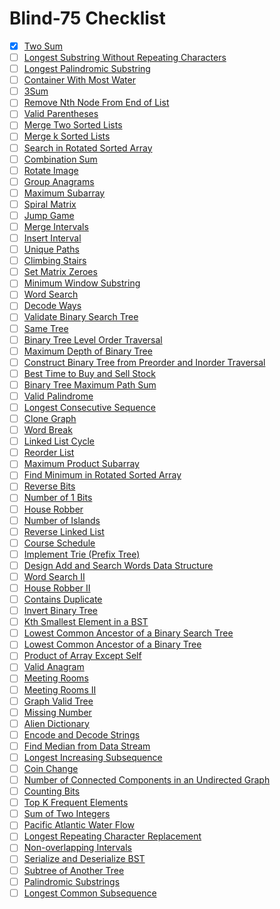 # Blind-75 Checklist

- [x] [Two Sum](https://leetcode.com/problems/two-sum)
- [ ] [Longest Substring Without Repeating Characters](https://leetcode.com/problems/longest-substring-without-repeating-characters)
- [ ] [Longest Palindromic Substring](https://leetcode.com/problems/longest-palindromic-substring)
- [ ] [Container With Most Water](https://leetcode.com/problems/container-with-most-water)
- [ ] [3Sum](https://leetcode.com/problems/3sum)
- [ ] [Remove Nth Node From End of List](https://leetcode.com/problems/remove-nth-node-from-end-of-list)
- [ ] [Valid Parentheses](https://leetcode.com/problems/valid-parentheses)
- [ ] [Merge Two Sorted Lists](https://leetcode.com/problems/merge-two-sorted-lists)
- [ ] [Merge k Sorted Lists](https://leetcode.com/problems/merge-k-sorted-lists)
- [ ] [Search in Rotated Sorted Array](https://leetcode.com/problems/search-in-rotated-sorted-array)
- [ ] [Combination Sum](https://leetcode.com/problems/combination-sum)
- [ ] [Rotate Image](https://leetcode.com/problems/rotate-image)
- [ ] [Group Anagrams](https://leetcode.com/problems/group-anagrams)
- [ ] [Maximum Subarray](https://leetcode.com/problems/maximum-subarray)
- [ ] [Spiral Matrix](https://leetcode.com/problems/spiral-matrix)
- [ ] [Jump Game](https://leetcode.com/problems/jump-game)
- [ ] [Merge Intervals](https://leetcode.com/problems/merge-intervals)
- [ ] [Insert Interval](https://leetcode.com/problems/insert-interval)
- [ ] [Unique Paths](https://leetcode.com/problems/unique-paths)
- [ ] [Climbing Stairs](https://leetcode.com/problems/climbing-stairs)
- [ ] [Set Matrix Zeroes](https://leetcode.com/problems/set-matrix-zeroes)
- [ ] [Minimum Window Substring](https://leetcode.com/problems/minimum-window-substring)
- [ ] [Word Search](https://leetcode.com/problems/word-search)
- [ ] [Decode Ways](https://leetcode.com/problems/decode-ways)
- [ ] [Validate Binary Search Tree](https://leetcode.com/problems/validate-binary-search-tree)
- [ ] [Same Tree](https://leetcode.com/problems/same-tree)
- [ ] [Binary Tree Level Order Traversal](https://leetcode.com/problems/binary-tree-level-order-traversal)
- [ ] [Maximum Depth of Binary Tree](https://leetcode.com/problems/maximum-depth-of-binary-tree)
- [ ] [Construct Binary Tree from Preorder and Inorder Traversal](https://leetcode.com/problems/construct-binary-tree-from-preorder-and-inorder-traversal)
- [ ] [Best Time to Buy and Sell Stock](https://leetcode.com/problems/best-time-to-buy-and-sell-stock)
- [ ] [Binary Tree Maximum Path Sum](https://leetcode.com/problems/binary-tree-maximum-path-sum)
- [ ] [Valid Palindrome](https://leetcode.com/problems/valid-palindrome)
- [ ] [Longest Consecutive Sequence](https://leetcode.com/problems/longest-consecutive-sequence)
- [ ] [Clone Graph](https://leetcode.com/problems/clone-graph)
- [ ] [Word Break](https://leetcode.com/problems/word-break)
- [ ] [Linked List Cycle](https://leetcode.com/problems/linked-list-cycle)
- [ ] [Reorder List](https://leetcode.com/problems/reorder-list)
- [ ] [Maximum Product Subarray](https://leetcode.com/problems/maximum-product-subarray)
- [ ] [Find Minimum in Rotated Sorted Array](https://leetcode.com/problems/find-minimum-in-rotated-sorted-array)
- [ ] [Reverse Bits](https://leetcode.com/problems/reverse-bits)
- [ ] [Number of 1 Bits](https://leetcode.com/problems/number-of-1-bits)
- [ ] [House Robber](https://leetcode.com/problems/house-robber)
- [ ] [Number of Islands](https://leetcode.com/problems/number-of-islands)
- [ ] [Reverse Linked List](https://leetcode.com/problems/reverse-linked-list)
- [ ] [Course Schedule](https://leetcode.com/problems/course-schedule)
- [ ] [Implement Trie (Prefix Tree)](https://leetcode.com/problems/implement-trie-prefix-tree)
- [ ] [Design Add and Search Words Data Structure](https://leetcode.com/problems/design-add-and-search-words-data-structure)
- [ ] [Word Search II](https://leetcode.com/problems/word-search-ii)
- [ ] [House Robber II](https://leetcode.com/problems/house-robber-ii)
- [ ] [Contains Duplicate](https://leetcode.com/problems/contains-duplicate)
- [ ] [Invert Binary Tree](https://leetcode.com/problems/invert-binary-tree)
- [ ] [Kth Smallest Element in a BST](https://leetcode.com/problems/kth-smallest-element-in-a-bst)
- [ ] [Lowest Common Ancestor of a Binary Search Tree](https://leetcode.com/problems/lowest-common-ancestor-of-a-binary-search-tree)
- [ ] [Lowest Common Ancestor of a Binary Tree](https://leetcode.com/problems/lowest-common-ancestor-of-a-binary-tree)
- [ ] [Product of Array Except Self](https://leetcode.com/problems/product-of-array-except-self)
- [ ] [Valid Anagram](https://leetcode.com/problems/valid-anagram)
- [ ] [Meeting Rooms](https://leetcode.com/problems/meeting-rooms)
- [ ] [Meeting Rooms II](https://leetcode.com/problems/meeting-rooms-ii)
- [ ] [Graph Valid Tree](https://leetcode.com/problems/graph-valid-tree)
- [ ] [Missing Number](https://leetcode.com/problems/missing-number)
- [ ] [Alien Dictionary](https://leetcode.com/problems/alien-dictionary)
- [ ] [Encode and Decode Strings](https://leetcode.com/problems/encode-and-decode-strings)
- [ ] [Find Median from Data Stream](https://leetcode.com/problems/find-median-from-data-stream)
- [ ] [Longest Increasing Subsequence](https://leetcode.com/problems/longest-increasing-subsequence)
- [ ] [Coin Change](https://leetcode.com/problems/coin-change)
- [ ] [Number of Connected Components in an Undirected Graph](https://leetcode.com/problems/number-of-connected-components-in-an-undirected-graph)
- [ ] [Counting Bits](https://leetcode.com/problems/counting-bits)
- [ ] [Top K Frequent Elements](https://leetcode.com/problems/top-k-frequent-elements)
- [ ] [Sum of Two Integers](https://leetcode.com/problems/sum-of-two-integers)
- [ ] [Pacific Atlantic Water Flow](https://leetcode.com/problems/pacific-atlantic-water-flow)
- [ ] [Longest Repeating Character Replacement](https://leetcode.com/problems/longest-repeating-character-replacement)
- [ ] [Non-overlapping Intervals](https://leetcode.com/problems/non-overlapping-intervals)
- [ ] [Serialize and Deserialize BST](https://leetcode.com/problems/serialize-and-deserialize-bst)
- [ ] [Subtree of Another Tree](https://leetcode.com/problems/subtree-of-another-tree)
- [ ] [Palindromic Substrings](https://leetcode.com/problems/palindromic-substrings)
- [ ] [Longest Common Subsequence](https://leetcode.com/problems/longest-common-subsequence)
